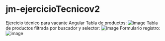 # jm-ejercicioTecnicov2
 Ejercicio técnico para vacante Angular
Tabla de productos: 
![image](https://github.com/JulioMorab2/jm-ejercicioTecnicov2/assets/64576732/b5a99fdd-eb9f-4e4c-a919-f3222d98c1cf)
Tabla de productos filtrada por buscador y selector:
![image](https://github.com/JulioMorab2/jm-ejercicioTecnicov2/assets/64576732/2a4fc25d-ec6f-4afc-b1be-8df021351340)
Formulario registro: 
![image](https://github.com/JulioMorab2/jm-ejercicioTecnicov2/assets/64576732/48f264f1-7813-4f10-8e9d-2dda90e39bbb)

